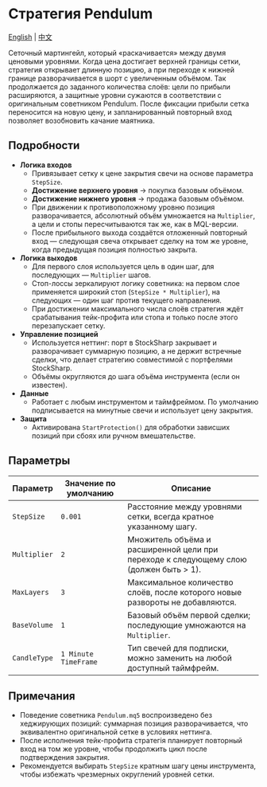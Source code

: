 # Стратегия Pendulum
[English](README.md) | [中文](README_cn.md)

Сеточный мартингейл, который «раскачивается» между двумя ценовыми уровнями. Когда цена достигает верхней границы сетки, стратегия открывает длинную позицию, а при переходе к нижней границе разворачивается в шорт с увеличенным объёмом. Так продолжается до заданного количества слоёв: цели по прибыли расширяются, а защитные уровни сужаются в соответствии с оригинальным советником Pendulum. После фиксации прибыли сетка переносится на новую цену, и запланированный повторный вход позволяет возобновить качание маятника.

## Подробности

- **Логика входов**
  - Привязывает сетку к цене закрытия свечи на основе параметра `StepSize`.
  - **Достижение верхнего уровня** → покупка базовым объёмом.
  - **Достижение нижнего уровня** → продажа базовым объёмом.
  - При движении к противоположному уровню позиция разворачивается, абсолютный объём умножается на `Multiplier`, а цели и стопы пересчитываются так же, как в MQL-версии.
  - После прибыльного выхода создаётся отложенный повторный вход — следующая свеча открывает сделку на том же уровне, когда предыдущая позиция полностью закрыта.
- **Логика выходов**
  - Для первого слоя используется цель в один шаг, для последующих — `Multiplier` шагов.
  - Стоп-лоссы зеркалируют логику советника: на первом слое применяется широкий стоп (`StepSize * Multiplier`), на следующих — один шаг против текущего направления.
  - При достижении максимального числа слоёв стратегия ждёт срабатывания тейк-профита или стопа и только после этого перезапускает сетку.
- **Управление позицией**
  - Используется неттинг: порт в StockSharp закрывает и разворачивает суммарную позицию, а не держит встречные сделки, что делает стратегию совместимой с портфелями StockSharp.
  - Объёмы округляются до шага объёма инструмента (если он известен).
- **Данные**
  - Работает с любым инструментом и таймфреймом. По умолчанию подписывается на минутные свечи и использует цену закрытия.
- **Защита**
  - Активирована `StartProtection()` для обработки зависших позиций при сбоях или ручном вмешательстве.

## Параметры

| Параметр | Значение по умолчанию | Описание |
|----------|-----------------------|----------|
| `StepSize` | `0.001` | Расстояние между уровнями сетки, всегда кратное указанному шагу. |
| `Multiplier` | `2` | Множитель объёма и расширенной цели при переходе к следующему слою (должен быть > 1). |
| `MaxLayers` | `3` | Максимальное количество слоёв, после которого новые развороты не добавляются. |
| `BaseVolume` | `1` | Базовый объём первой сделки; последующие умножаются на `Multiplier`. |
| `CandleType` | `1 Minute TimeFrame` | Тип свечей для подписки, можно заменить на любой доступный таймфрейм. |

## Примечания

- Поведение советника `Pendulum.mq5` воспроизведено без хеджирующих позиций: суммарная позиция разворачивается, что эквивалентно оригинальной сетке в условиях неттинга.
- После исполнения тейк-профита стратегія планирует повторный вход на том же уровне, чтобы продолжить цикл после подтверждения закрытия.
- Рекомендуется выбирать `StepSize` кратным шагу цены инструмента, чтобы избежать чрезмерных округлений уровней сетки.
